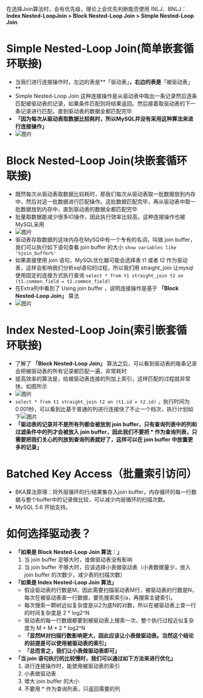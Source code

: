 在选择Join算法时，会有优先级，理论上会优先判断能否使用 INLJ、BNLJ：
**Index Nested-LoopJoin > Block Nested-Loop Join > Simple Nested-Loop Join**



# Simple Nested-Loop Join(简单嵌套循环联接)

- 当我们进行连接操作时，左边的表是**「驱动表」**，右边的表是**「被驱动表」**
- Simple Nested-Loop Join 这种连接操作是从驱动表中取出一条记录然后逐条匹配被驱动表的记录，如果条件匹配则将结果返回。然后接着取驱动表的下一条记录进行匹配，直到驱动表的数据全都匹配完毕
- **「因为每次从驱动表取数据比较耗时，所以MySQL并没有采用这种算法来进行连接操作」**
- ![图片](https://mmbiz.qpic.cn/mmbiz_png/OQmPiaEUnhd6j6yEia3zBgp5uYRKyV3ibOz5ZDJBxpaFXTlDQ0nFya5RBrmCYU3UBWOFDPT9Dr2htL7BXy9F2gdibA/640?wx_fmt=png&wxfrom=5&wx_lazy=1&wx_co=1)



# Block Nested-Loop Join(块嵌套循环联接)

- 既然每次从驱动表取数据比较耗时，那我们每次从驱动表取一批数据放到内存中，然后对这一批数据进行匹配操作。这批数据匹配完毕，再从驱动表中取一批数据放到内存中，直到驱动表的数据全都匹配完毕
- 批量取数据能减少很多IO操作，因此执行效率比较高，这种连接操作也被MySQL采用
- ![图片](https://mmbiz.qpic.cn/mmbiz_png/OQmPiaEUnhd6j6yEia3zBgp5uYRKyV3ibOzuo8BYV5NuEqpz7gFbFI5DgjnzbV0HbPrPM7mIugiaLNwF9qOxQMGpMQ/640?wx_fmt=png&wxfrom=5&wx_lazy=1&wx_co=1)
- 驱动表存取数据的这块内存在MySQ中有一个专有的名词，叫做 join buffer，我们可以执行如下语句查看 join buffer 的大小 `show variables like '%join_buffer%'`
- 如果直接使用 join 语句，MySQL优化器可能会选择表 t1 或者 t2 作为驱动表，这样会影响我们分析sql语句的过程，所以我们用 straight_join 让mysql使用固定的连接方式执行查询 `select * from t1 straight_join t2 on (t1.common_field = t2.common_field)`
- 在Extra列中看到了 Using join buffer ，说明连接操作是基于 **「Block Nested-Loop Join」** 算法
- ![图片](https://mmbiz.qpic.cn/mmbiz_png/OQmPiaEUnhd6j6yEia3zBgp5uYRKyV3ibOzqOHUpa5KPeq7iaIzRE1DcibAHYlviaHN0N1RuMShAOF8kT7Y4RC5s5BbA/640?wx_fmt=png&wxfrom=5&wx_lazy=1&wx_co=1)



#  Index Nested-Loop Join(索引嵌套循环联接)

- 了解了 **「Block Nested-Loop Join」** 算法之后，可以看到驱动表的每条记录会把被驱动表的所有记录都匹配一遍，非常耗时
- 提高效率的算法是，给被驱动表连接的列加上索引，这样匹配的过程就非常快，如图所示
- ![图片](https://mmbiz.qpic.cn/mmbiz_png/OQmPiaEUnhd6j6yEia3zBgp5uYRKyV3ibOz3mGLWRBEuESlqB044llTXtJkUIKpsdPZkGkAhAh3BWvW6NIIQmGtKQ/640?wx_fmt=png&wxfrom=5&wx_lazy=1&wx_co=1)
-  `select * from t1 straight_join t2 on (t1.id = t2.id)` ，执行时间为0.001秒，可以看到比基于普通的列进行连接快了不止一个档次，执行计划如下![图片](https://mmbiz.qpic.cn/mmbiz_png/OQmPiaEUnhd6j6yEia3zBgp5uYRKyV3ibOzdZpC9c3po35D1N17rHZlK36fua5icUbVAUxJhicCgYqjRWETJMzPeCzw/640?wx_fmt=png&wxfrom=5&wx_lazy=1&wx_co=1)
- **「驱动表的记录并不是所有列都会被放到 join buffer，只有查询列表中的列和过滤条件中的列才会被放入 join buffer，因此我们不要把 \* 作为查询列表，只需要把我们关心的列放到查询列表就好了，这样可以在 join buffer 中放置更多的记录」**



# Batched Key Access（批量索引访问）

- BKA算法原理：将外层循环的行/结果集存入join buffer，内存循环的每一行数据与整个buffer中的记录做比较，可以减少内层循环的扫描次数。
- MySQL 5.6 开始支持。



# 如何选择驱动表？

- **「如果是 Block Nested-Loop Join 算法：」**
  1. 当 join buffer 足够大时，谁做驱动表没有影响
  2. 当 join buffer 不够大时，应该选择小表做驱动表（小表数据量少，放入 join buffer 的次数少，减少表的扫描次数）
- **「如果是 Index Nested-Loop Join 算法」**
  - 假设驱动表的行数是M，因此需要扫描驱动表M行，被驱动表的行数是N，每次在被驱动表查一行数据，要先搜索索引a，再搜索主键索引。
  - 每次搜索一颗树近似复杂度是以2为底N的对数，所以在被驱动表上查一行的时间复杂度是 2 * log2^N
  - 驱动表的每一行数据都要到被驱动表上搜索一次，整个执行过程近似复杂度为 M + M * 2 * log2^N
  - **「显然M对扫描行数影响更大，因此应该让小表做驱动表。当然这个结论的前提是可以使用被驱动表的索引」**
  - **「总而言之，我们让小表做驱动表即可」**
- **「当 join 语句执行的比较慢时，我们可以通过如下方法来进行优化」**
  1. 进行连接操作时，能使用被驱动表的索引
  2. 小表做驱动表
  3. 增大 join buffer 的大小
  4. 不要用 * 作为查询列表，只返回需要的列



